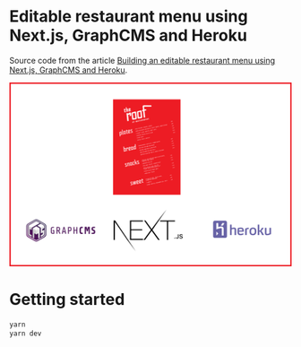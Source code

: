 # Editable restaurant menu using Next.js, GraphCMS and Heroku

Source code from the article [Building an editable restaurant menu using Next.js, GraphCMS and Heroku](https://graphql.college/building-an-editable-restaurant-menu-using-nextjs-graphcms-and-heroku).

[![Menu](./menu.png)](https://graphql.college/building-an-editable-restaurant-menu-using-nextjs-graphcms-and-heroku)

# Getting started

```
yarn
yarn dev
```